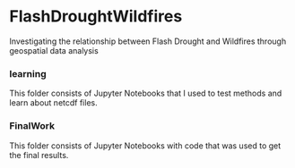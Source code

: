 # FlashDroughtWildfires
Investigating the relationship between Flash Drought and Wildfires through geospatial data analysis

### learning
This folder consists of Jupyter Notebooks that I used to test methods and learn about netcdf files.

### FinalWork
This folder consists of Jupyter Notebooks with code that was used to get the final results.
